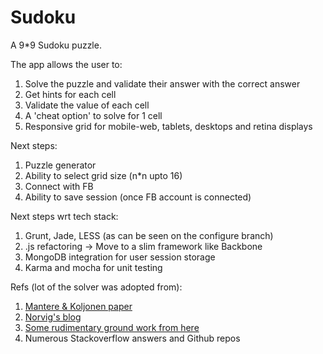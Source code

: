 # Sudoku

A 9*9 Sudoku puzzle. 

The app allows the user to:

1. Solve the puzzle and validate their answer with the correct answer
2. Get hints for each cell
3. Validate the value of each cell
4. A 'cheat option' to solve for 1 cell
5. Responsive grid for mobile-web, tablets, desktops and retina displays

Next steps:

1. Puzzle generator
2. Ability to select grid size (n*n upto 16)
3. Connect with FB
4. Ability to save session (once FB account is connected)


Next steps wrt tech stack:

1. Grunt, Jade, LESS (as can be seen on the configure branch)
2. .js refactoring -> Move to a slim framework like Backbone
3. MongoDB integration for user session storage
4. Karma and mocha for unit testing

Refs (lot of the solver was adopted from):

1. [Mantere & Koljonen paper](http://users.encs.concordia.ca/~kharma/coen6321/Papers/SudokuGA%20(1).pdf)
2. [Norvig's blog](http://norvig.com/sudoku.html)
3. [Some rudimentary ground work from here ](http://www.sudokuessentials.com/sudoku_tips.html)
4. Numerous Stackoverflow answers and Github repos

